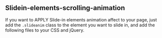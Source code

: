 ## Slidein-elements-scrolling-animation
If you want to APPLY Slide-in elements animation affect to your page, just add the `.slideanim` class to the element you want to slide in, and add the following files to your CSS and jQuery. 
